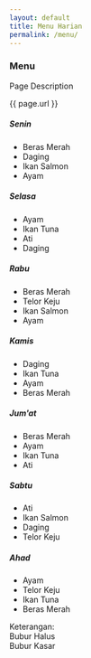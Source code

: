 ```yaml
---
layout: default
title: Menu Harian
permalink: /menu/
---
```


<div class="page-description">
  <h3>Menu</h3>
  <p>Page Description</p>
  {{ page.url }}
</div>

<div class="menu-container">
  
  <div class="menu-item">
    <h5>Senin</h5>
    <ul>
      <li class="bubur-halus">Beras Merah</li>
      <li class="bubur-halus">Daging</li>
      <li class="bubur-kasar">Ikan Salmon</li>
      <li class="bubur-kasar">Ayam</li>
    </ul>
  </div>
  
  <div class="menu-item">
    <h5>Selasa</h5>
    <ul>
      <li class="bubur-halus">Ayam</li>
      <li class="bubur-halus">Ikan Tuna</li>
      <li class="bubur-kasar">Ati</li>
      <li class="bubur-kasar">Daging</li>
    </ul>
  </div>
  
  <div class="menu-item">
    <h5>Rabu</h5>
    <ul>
      <li class="bubur-halus">Beras Merah</li>
      <li class="bubur-halus">Telor Keju</li>
      <li class="bubur-kasar">Ikan Salmon</li>
      <li class="bubur-kasar">Ayam</li>
    </ul>
  </div>
  
  <div class="menu-item">
    <h5>Kamis</h5>
    <ul>
      <li class="bubur-halus">Daging</li>
      <li class="bubur-halus">Ikan Tuna</li>
      <li class="bubur-kasar">Ayam</li>
      <li class="bubur-kasar">Beras Merah</li>
    </ul>
  </div>
  
  <div class="menu-item">
    <h5>Jum'at</h5>
    <ul>
      <li class="bubur-halus">Beras Merah</li>
      <li class="bubur-halus">Ayam</li>
      <li class="bubur-kasar">Ikan Tuna</li>
      <li class="bubur-kasar">Ati</li>
    </ul>
  </div>
  
  <div class="menu-item">
    <h5>Sabtu</h5>
    <ul>
      <li class="bubur-halus">Ati</li>
      <li class="bubur-halus">Ikan Salmon</li>
      <li class="bubur-kasar">Daging</li>
      <li class="bubur-kasar">Telor Keju</li>
    </ul>
  </div>
  
  <div class="menu-item">
    <h5>Ahad</h5>
    <ul>
      <li class="bubur-kasar">Ayam</li>
      <li class="bubur-kasar">Telor Keju</li>
      <li class="bubur-halusr">Ikan Tuna</li>
      <li class="bubur-halus">Beras Merah</li>
    </ul>
  </div>
  
</div>

<p>
  Keterangan:<br>
  <span class="bubur-halus">Bubur Halus</span><br>
  <span class="bubur-kasar">Bubur Kasar</span>
</p>
